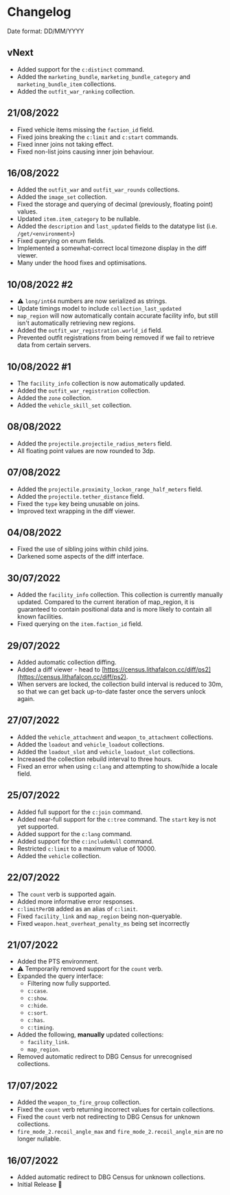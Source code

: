 ﻿# Changelog

Date format: DD/MM/YYYY

## vNext

- Added support for the `c:distinct` command.
- Added the `marketing_bundle`, `marketing_bundle_category` and `marketing_bundle_item` collections.
- Added the `outfit_war_ranking` collection.

## 21/08/2022

- Fixed vehicle items missing the `faction_id` field.
- Fixed joins breaking the `c:limit` and `c:start` commands.
- Fixed inner joins not taking effect.
- Fixed non-list joins causing inner join behaviour.

## 16/08/2022

- Added the `outfit_war` and `outfit_war_rounds` collections.
- Added the `image_set` collection.
- Fixed the storage and querying of decimal (previously, floating point) values.
- Updated `item.item_category` to be nullable.
- Added the `description` and `last_updated` fields to the datatype list (i.e. `/get/<environment>`)
- Fixed querying on enum fields.
- Implemented a somewhat-correct local timezone display in the diff viewer.
- Many under the hood fixes and optimisations.

## 10/08/2022 #2

- :warning: `long/int64` numbers are now serialized as strings.
- Update timings model to include `collection_last_updated`
- `map_region` will now automatically contain accurate facility info, but still isn't automatically retrieving new regions.
- Added the `outfit_war_registration.world_id` field.
- Prevented outfit registrations from being removed if we fail to retrieve data from certain servers.

## 10/08/2022 #1

- The `facility_info` collection is now automatically updated.
- Added the `outfit_war_registration` collection.
- Added the `zone` collection.
- Added the `vehicle_skill_set` collection.

## 08/08/2022

- Added the `projectile.projectile_radius_meters` field.
- All floating point values are now rounded to 3dp.

## 07/08/2022

- Added the `projectile.proximity_lockon_range_half_meters` field.
- Added the `projectile.tether_distance` field.
- Fixed the `type` key being unusable on joins.
- Improved text wrapping in the diff viewer.

## 04/08/2022

- Fixed the use of sibling joins within child joins.
- Darkened some aspects of the diff interface.

## 30/07/2022

- Added the `facility_info` collection. This collection is currently manually updated. Compared to the current iteration of map_region,
  it is guaranteed to contain positional data and is more likely to contain all known facilities.
- Fixed querying on the `item.faction_id` field.

## 29/07/2022

- Added automatic collection diffing.
- Added a diff viewer - head to [https://census.lithafalcon.cc/diff/ps2](https://census.lithafalcon.cc/diff/ps2).
- When servers are locked, the collection build interval is reduced to 30m, so that we can get back up-to-date faster
  once the servers unlock again.

## 27/07/2022

- Added the `vehicle_attachment` and `weapon_to_attachment` collections.
- Added the `loadout` and `vehicle_loadout` collections.
- Added the `loadout_slot` and `vehicle_loadout_slot` collections.
- Increased the collection rebuild interval to three hours.
- Fixed an error when using `c:lang` and attempting to show/hide a locale field.

## 25/07/2022

- Added full support for the `c:join` command.
- Added near-full support for the `c:tree` command. The `start` key is not yet supported.
- Added support for the `c:lang` command.
- Added support for the `c:includeNull` command.
- Restricted `c:limit` to a maximum value of 10000.
- Added the `vehicle` collection.

## 22/07/2022

- The `count` verb is supported again.
- Added more informative error responses.
- `c:limitPerDB` added as an alias of `c:limit`.
- Fixed `facility_link` and `map_region` being non-queryable.
- Fixed `weapon.heat_overheat_penalty_ms` being set incorrectly

## 21/07/2022

- Added the PTS environment.
- ⚠ Temporarily removed support for the `count` verb.
- Expanded the query interface:
  - Filtering now fully supported.
  - `c:case`.
  - `c:show`.
  - `c:hide`.
  - `c:sort`.
  - `c:has`.
  - `c:timing`.
- Added the following, **manually** updated collections:
  - `facility_link`.
  - `map_region`.
- Removed automatic redirect to DBG Census for unrecognised collections.

## 17/07/2022

- Added the `weapon_to_fire_group` collection.
- Fixed the `count` verb returning incorrect values for certain collections.
- Fixed the `count` verb not redirecting to DBG Census for unknown collections.
- `fire_mode_2.recoil_angle_max` and `fire_mode_2.recoil_angle_min` are no longer nullable.

## 16/07/2022

- Added automatic redirect to DBG Census for unknown collections.
- Initial Release 🎉
